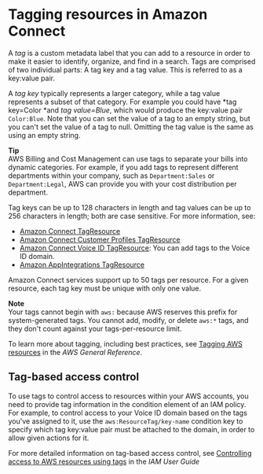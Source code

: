 # Tagging resources in Amazon Connect<a name="tagging"></a>

A *tag* is a custom metadata label that you can add to a resource in order to make it easier to identify, organize, and find in a search\. Tags are comprised of two individual parts: A tag key and a tag value\. This is referred to as a key:value pair\.

A *tag key* typically represents a larger category, while a tag value represents a subset of that category\. For example you could have *tag key=Color *and *tag value=Blue*, which would produce the key:value pair `Color:Blue`\. Note that you can set the value of a tag to an empty string, but you can't set the value of a tag to null\. Omitting the tag value is the same as using an empty string\.

**Tip**  
AWS Billing and Cost Management can use tags to separate your bills into dynamic categories\. For example, if you add tags to represent different departments within your company, such as `Department:Sales` or `Department:Legal`, AWS can provide you with your cost distribution per department\.



Tag keys can be up to 128 characters in length and tag values can be up to 256 characters in length; both are case sensitive\. For more information, see:
+  [Amazon Connect TagResource](https://docs.aws.amazon.com/connect/latest/APIReference/API_TagResource.html)
+  [Amazon Connect Customer Profiles TagResource](https://docs.aws.amazon.com/customerprofiles/latest/APIReference/API_TagResource.html) 
+  [Amazon Connect Voice ID TagResource](https://docs.aws.amazon.com/voiceid/latest/APIReference/API_TagResource.html): You can add tags to the Voice ID domain\. 
+  [Amazon AppIntegrations TagResource](https://docs.aws.amazon.com/appintegrations/latest/APIReference/API_TagResource.html) 

Amazon Connect services support up to 50 tags per resource\. For a given resource, each tag key must be unique with only one value\. 

**Note**  
Your tags cannot begin with `aws:` because AWS reserves this prefix for system\-generated tags\. You cannot add, modify, or delete `aws:*` tags, and they don't count against your tags\-per\-resource limit\.

To learn more about tagging, including best practices, see [Tagging AWS resources](https://docs.aws.amazon.com/general/latest/gr/aws_tagging.html) in the *AWS General Reference*\. 

## Tag\-based access control<a name="tagging-access-control"></a>

To use tags to control access to resources within your AWS accounts, you need to provide tag information in the condition element of an IAM policy\. For example, to control access to your Voice ID domain based on the tags you've assigned to it, use the `aws:ResourceTag/key-name` condition key to specify which tag key:value pair must be attached to the domain, in order to allow given actions for it\.

For more detailed information on tag\-based access control, see [Controlling access to AWS resources using tags](https://docs.aws.amazon.com/IAM/latest/UserGuide/access_tags.html) in the *IAM User Guide* 